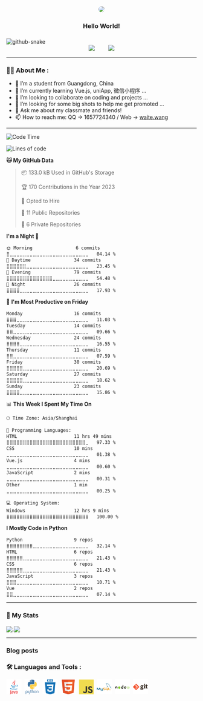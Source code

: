 <div id="header" align="center">
  <img src="https://avatars.githubusercontent.com/u/75354124?v=4" style="border-radius: 50%; width: 100px"  />
  <h3>Hello World!<h3>
</div>


<picture>
  <source media="(prefers-color-scheme: dark)" srcset="github-snake-dark.svg" />
  <source media="(prefers-color-scheme: light)" srcset="github-snake.svg" />
  <img alt="github-snake" src="github-snake.svg" />
</picture>


<div align="center">
  <a href="mailto:waite@waite.wang"><img src="https://img.shields.io/badge/Email-我的邮箱-purple"></a>&emsp;
  <img src="https://komarev.com/ghpvc/?username=waite0603&style=flat-square&color=blue" alt=""/>&emsp;
  <a href="https://waite.wang/"><img src="https://img.shields.io/badge/Blog-我的博客-purple"></a>

</div>


---


### :woman_technologist: About Me :

- 🔭 I’m a student from Guangdong, China
- 🌱 I’m currently learning Vue.js, uniApp, 微信小程序 ...
- 👯 I’m looking to collaborate on coding and projects ...
- 🤔 I’m looking for some big shots to help me get promoted ...
- 💬 Ask me about my classmate and friends!
- 📫 How to reach me: QQ -> 1657724340 / Web -> [waite.wang](https://waite.wang/)


---


<!--START_SECTION:waka-->
![Code Time](http://img.shields.io/badge/Code%20Time-62%20hrs%2039%20mins-blue)

![Lines of code](https://img.shields.io/badge/From%20Hello%20World%20I%27ve%20Written-47.6%20thousand%20lines%20of%20code-blue)

**🐱 My GitHub Data** 

> 📦 133.0 kB Used in GitHub's Storage 
 > 
> 🏆 170 Contributions in the Year 2023
 > 
> 💼 Opted to Hire
 > 
> 📜 11 Public Repositories 
 > 
> 🔑 6 Private Repositories 
 > 
**I'm a Night 🦉** 

```text
🌞 Morning                6 commits           ⣿⣀⣀⣀⣀⣀⣀⣀⣀⣀⣀⣀⣀⣀⣀⣀⣀⣀⣀⣀⣀⣀⣀⣀⣀   04.14 % 
🌆 Daytime                34 commits          ⣿⣿⣿⣿⣿⣿⣀⣀⣀⣀⣀⣀⣀⣀⣀⣀⣀⣀⣀⣀⣀⣀⣀⣀⣀   23.45 % 
🌃 Evening                79 commits          ⣿⣿⣿⣿⣿⣿⣿⣿⣿⣿⣿⣿⣿⣿⣀⣀⣀⣀⣀⣀⣀⣀⣀⣀⣀   54.48 % 
🌙 Night                  26 commits          ⣿⣿⣿⣿⣀⣀⣀⣀⣀⣀⣀⣀⣀⣀⣀⣀⣀⣀⣀⣀⣀⣀⣀⣀⣀   17.93 % 
```
📅 **I'm Most Productive on Friday** 

```text
Monday                   16 commits          ⣿⣿⣿⣀⣀⣀⣀⣀⣀⣀⣀⣀⣀⣀⣀⣀⣀⣀⣀⣀⣀⣀⣀⣀⣀   11.03 % 
Tuesday                  14 commits          ⣿⣿⣀⣀⣀⣀⣀⣀⣀⣀⣀⣀⣀⣀⣀⣀⣀⣀⣀⣀⣀⣀⣀⣀⣀   09.66 % 
Wednesday                24 commits          ⣿⣿⣿⣿⣀⣀⣀⣀⣀⣀⣀⣀⣀⣀⣀⣀⣀⣀⣀⣀⣀⣀⣀⣀⣀   16.55 % 
Thursday                 11 commits          ⣿⣿⣀⣀⣀⣀⣀⣀⣀⣀⣀⣀⣀⣀⣀⣀⣀⣀⣀⣀⣀⣀⣀⣀⣀   07.59 % 
Friday                   30 commits          ⣿⣿⣿⣿⣿⣀⣀⣀⣀⣀⣀⣀⣀⣀⣀⣀⣀⣀⣀⣀⣀⣀⣀⣀⣀   20.69 % 
Saturday                 27 commits          ⣿⣿⣿⣿⣿⣀⣀⣀⣀⣀⣀⣀⣀⣀⣀⣀⣀⣀⣀⣀⣀⣀⣀⣀⣀   18.62 % 
Sunday                   23 commits          ⣿⣿⣿⣿⣀⣀⣀⣀⣀⣀⣀⣀⣀⣀⣀⣀⣀⣀⣀⣀⣀⣀⣀⣀⣀   15.86 % 
```


📊 **This Week I Spent My Time On** 

```text
🕑︎ Time Zone: Asia/Shanghai

💬 Programming Languages: 
HTML                     11 hrs 49 mins      ⣿⣿⣿⣿⣿⣿⣿⣿⣿⣿⣿⣿⣿⣿⣿⣿⣿⣿⣿⣿⣿⣿⣿⣿⣀   97.33 % 
CSS                      10 mins             ⣀⣀⣀⣀⣀⣀⣀⣀⣀⣀⣀⣀⣀⣀⣀⣀⣀⣀⣀⣀⣀⣀⣀⣀⣀   01.38 % 
Vue.js                   4 mins              ⣀⣀⣀⣀⣀⣀⣀⣀⣀⣀⣀⣀⣀⣀⣀⣀⣀⣀⣀⣀⣀⣀⣀⣀⣀   00.60 % 
JavaScript               2 mins              ⣀⣀⣀⣀⣀⣀⣀⣀⣀⣀⣀⣀⣀⣀⣀⣀⣀⣀⣀⣀⣀⣀⣀⣀⣀   00.31 % 
Other                    1 min               ⣀⣀⣀⣀⣀⣀⣀⣀⣀⣀⣀⣀⣀⣀⣀⣀⣀⣀⣀⣀⣀⣀⣀⣀⣀   00.25 % 

💻 Operating System: 
Windows                  12 hrs 9 mins       ⣿⣿⣿⣿⣿⣿⣿⣿⣿⣿⣿⣿⣿⣿⣿⣿⣿⣿⣿⣿⣿⣿⣿⣿⣿   100.00 % 
```

**I Mostly Code in Python** 

```text
Python                   9 repos             ⣿⣿⣿⣿⣿⣿⣿⣿⣀⣀⣀⣀⣀⣀⣀⣀⣀⣀⣀⣀⣀⣀⣀⣀⣀   32.14 % 
HTML                     6 repos             ⣿⣿⣿⣿⣿⣀⣀⣀⣀⣀⣀⣀⣀⣀⣀⣀⣀⣀⣀⣀⣀⣀⣀⣀⣀   21.43 % 
CSS                      6 repos             ⣿⣿⣿⣿⣿⣀⣀⣀⣀⣀⣀⣀⣀⣀⣀⣀⣀⣀⣀⣀⣀⣀⣀⣀⣀   21.43 % 
JavaScript               3 repos             ⣿⣿⣿⣀⣀⣀⣀⣀⣀⣀⣀⣀⣀⣀⣀⣀⣀⣀⣀⣀⣀⣀⣀⣀⣀   10.71 % 
Vue                      2 repos             ⣿⣿⣀⣀⣀⣀⣀⣀⣀⣀⣀⣀⣀⣀⣀⣀⣀⣀⣀⣀⣀⣀⣀⣀⣀   07.14 % 
```




<!--END_SECTION:waka-->
    
    
--- 
    
    
### 👋 My Stats 


<!-- [![Top Langs]()](https://github.com/anuraghazra/github-readme-stats)
    https://github-readme-stats-git-masterrstaa-rickstaa.vercel.app/api/top-langs/?username=waite0603&repo=convoychat -->
<!--     https://github-readme-stats.vercel.app/api?username=anuraghazra&theme=dark&show_icons=true -->

    
<a href="https://github.com/anuraghazra/convoychat">
  <img align="center" src="https://github-readme-stats.vercel.app/api?username=waite0603&count_private=true&hide=prs&show_icons=true" />
</a>
<a href="https://github.com/anuraghazra/github-readme-stats">
  <img align="center" style = "height: 171px;" src="https://github-readme-stats-git-masterrstaa-rickstaa.vercel.app/api/top-langs/?username=waite0603&layout=compact" />
</a>



---


### Blog posts

<!-- START_SECTION:blog -->
<!-- END_SECTION:blog -->


### :hammer_and_wrench: Languages and Tools :

<div>
  <img src="https://github.com/devicons/devicon/blob/master/icons/java/java-original-wordmark.svg" title="Java" alt="Java" width="40" height="40"/>&nbsp;
  <img src="https://github.com/devicons/devicon/blob/master/icons/python/python-original-wordmark.svg" title="Python" alt="Python" width="40" height="40"/>&nbsp;
  <img src="https://github.com/devicons/devicon/blob/master/icons/css3/css3-plain-wordmark.svg"  title="CSS3" alt="CSS" width="40" height="40"/>&nbsp;
  <img src="https://github.com/devicons/devicon/blob/master/icons/html5/html5-original.svg" title="HTML5" alt="HTML" width="40" height="40"/>&nbsp;
  <img src="https://github.com/devicons/devicon/blob/master/icons/javascript/javascript-original.svg" title="JavaScript" alt="JavaScript" width="40" height="40"/>&nbsp;
  <img src="https://github.com/devicons/devicon/blob/master/icons/mysql/mysql-original-wordmark.svg" title="MySQL"  alt="MySQL" width="40" height="40"/>&nbsp;
  <img src="https://github.com/devicons/devicon/blob/master/icons/nodejs/nodejs-original-wordmark.svg" title="NodeJS" alt="NodeJS" width="40" height="40"/>&nbsp;
  <img src="https://github.com/devicons/devicon/blob/master/icons/git/git-original-wordmark.svg" title="Git" **alt="Git" width="40" height="40"/>
</div>
